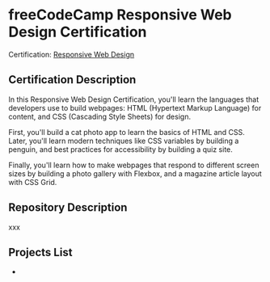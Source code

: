 <!-- README file for freeCodeCamp -->

# freeCodeCamp Responsive Web Design Certification

Certification: [Responsive Web Design](https://www.freecodecamp.org/learn/2022/responsive-web-design/)

## Certification Description

In this Responsive Web Design Certification, you'll learn the languages that developers use to build webpages: HTML (Hypertext Markup Language) for content, and CSS (Cascading Style Sheets) for design.

First, you'll build a cat photo app to learn the basics of HTML and CSS. Later, you'll learn modern techniques like CSS variables by building a penguin, and best practices for accessibility by building a quiz site.

Finally, you'll learn how to make webpages that respond to different screen sizes by building a photo gallery with Flexbox, and a magazine article layout with CSS Grid.

## Repository Description

xxx

## Projects List

- 

